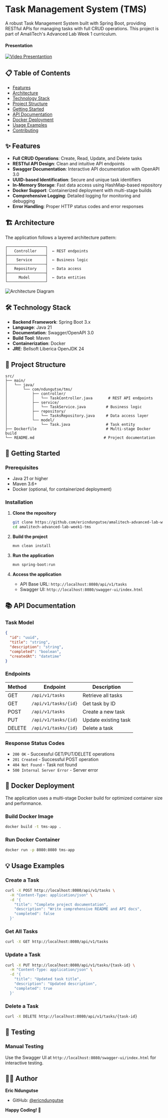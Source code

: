 # Task Management System (TMS)

A robust Task Management System built with Spring Boot, providing RESTful APIs for managing tasks with full CRUD operations. This project is part of AmaliTech's Advanced Lab Week 1 curriculum.

#### Presentation
[![Video Presentantion](https://vimeo.com/1089539307/2dc76eb237?share=copy)](https://vimeo.com/1089539307/2dc76eb237?share=copy)

## 📋 Table of Contents

- [Features](#features)
- [Architecture](#architecture)
- [Technology Stack](#technology-stack)
- [Project Structure](#project-structure)
- [Getting Started](#getting-started)
- [API Documentation](#api-documentation)
- [Docker Deployment](#docker-deployment)
- [Usage Examples](#usage-examples)
- [Contributing](#contributing)

## ✨ Features

- **Full CRUD Operations**: Create, Read, Update, and Delete tasks
- **RESTful API Design**: Clean and intuitive API endpoints
- **Swagger Documentation**: Interactive API documentation with OpenAPI 3.0
- **UUID-based Identification**: Secure and unique task identifiers
- **In-Memory Storage**: Fast data access using HashMap-based repository
- **Docker Support**: Containerized deployment with multi-stage builds
- **Comprehensive Logging**: Detailed logging for monitoring and debugging
- **Error Handling**: Proper HTTP status codes and error responses

## 🏗️ Architecture

The application follows a layered architecture pattern:

```
┌─────────────────┐
│   Controller    │  ← REST endpoints
├─────────────────┤
│    Service      │  ← Business logic
├─────────────────┤
│   Repository    │  ← Data access
├─────────────────┤
│     Model       │  ← Data entities
└─────────────────┘
```

![Architecture Diagram](https://github.com/user-attachments/assets/880f1244-b977-485b-9aa3-fde79e9e59a4)

## 🛠️ Technology Stack

- **Backend Framework**: Spring Boot 3.x
- **Language**: Java 21
- **Documentation**: Swagger/OpenAPI 3.0
- **Build Tool**: Maven
- **Containerization**: Docker
- **JRE**: Bellsoft Liberica OpenJDK 24

## 📁 Project Structure

```
src/
├── main/
│   └── java/
│       └── com/ndungutse/tms/
│           ├── controller/
│           │   └── TaskController.java       # REST API endpoints
│           ├── service/
│           │   └── TaskService.java         # Business logic
│           ├── repository/
│           │   └── TasksRepository.java     # Data access layer
│           └── model/
│               └── Task.java                # Task entity
├── Dockerfile                               # Multi-stage Docker build
└── README.md                               # Project documentation
```

## 🚀 Getting Started

### Prerequisites

- Java 21 or higher
- Maven 3.6+
- Docker (optional, for containerized deployment)

### Installation

1. **Clone the repository**

   ```bash
   git clone https://github.com/ericndungutse/amalitech-advanced-lab-week1-tms.git
   cd amalitech-advanced-lab-week1-tms
   ```

2. **Build the project**

   ```bash
   mvn clean install
   ```

3. **Run the application**

   ```bash
   mvn spring-boot:run
   ```

4. **Access the application**
   - API Base URL: `http://localhost:8080/api/v1/tasks`
   - Swagger UI: `http://localhost:8080/swagger-ui/index.html`

## 📚 API Documentation

### Task Model

```json
{
  "id": "uuid",
  "title": "string",
  "description": "string",
  "completed": "boolean",
  "createdAt": "datetime"
}
```

### Endpoints

| Method | Endpoint             | Description          |
| ------ | -------------------- | -------------------- |
| GET    | `/api/v1/tasks`      | Retrieve all tasks   |
| GET    | `/api/v1/tasks/{id}` | Get task by ID       |
| POST   | `/api/v1/tasks`      | Create a new task    |
| PUT    | `/api/v1/tasks/{id}` | Update existing task |
| DELETE | `/api/v1/tasks/{id}` | Delete a task        |

### Response Status Codes

- `200 OK` - Successful GET/PUT/DELETE operations
- `201 Created` - Successful POST operation
- `404 Not Found` - Task not found
- `500 Internal Server Error` - Server error

## 🐳 Docker Deployment

The application uses a multi-stage Docker build for optimized container size and performance.

### Build Docker Image

```bash
docker build -t tms-app .
```

### Run Docker Container

```bash
docker run -p 8080:8080 tms-app
```

## 💡 Usage Examples

### Create a Task

```bash
curl -X POST http://localhost:8080/api/v1/tasks \
  -H "Content-Type: application/json" \
  -d '{
    "title": "Complete project documentation",
    "description": "Write comprehensive README and API docs",
    "completed": false
  }'
```

### Get All Tasks

```bash
curl -X GET http://localhost:8080/api/v1/tasks
```

### Update a Task

```bash
curl -X PUT http://localhost:8080/api/v1/tasks/{task-id} \
  -H "Content-Type: application/json" \
  -d '{
    "title": "Updated task title",
    "description": "Updated description",
    "completed": true
  }'
```

### Delete a Task

```bash
curl -X DELETE http://localhost:8080/api/v1/tasks/{task-id}
```

## 🧪 Testing

### Manual Testing

Use the Swagger UI at `http://localhost:8080/swagger-ui/index.html` for interactive testing.

## 👨‍💻 Author

**Eric Ndungutse**

- GitHub: [@ericndungutse](https://github.com/ericndungutse)

**Happy Coding! 🚀**
